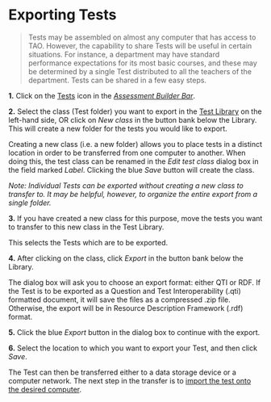 <!--
    created_at: 2016-12-15
    authors:         
      - Catherine Pease
--> 

# Exporting Tests

>Tests may be assembled on almost any computer that has access to TAO. However, the capability to share Tests will be useful in certain situations. For instance, a department may have standard performance expectations for its most basic courses, and these may be determined by a single Test distributed to all the teachers of the department. Tests can be shared in a few easy steps.

**1.**  Click on the [Tests](../appendix/glossary.md#test) icon in the *[Assessment Builder Bar](../appendix/glossary.md#assessment-builder-bar)*.

**2.**  Select the class (Test folder) you want to export in the [Test Library](../appendix/glossary.md#test-library) on the left-hand side, OR click on *New class* in the button bank below the Library. This will create a new folder for the tests you would like to export.

Creating a new class (i.e. a new folder) allows you to place tests in a distinct location in order to be transferred from one computer to another. When doing this, the test class can be renamed in the *Edit test class* dialog box in the field marked *Label*. Clicking the blue *Save* button will create the class.

*Note: Individual Tests can be exported without creating a new class to transfer to. It may be helpful, however, to organize the entire export from a single folder.*

**3.**  If you have created a new class for this purpose, move the tests you want to transfer to this new class in the Test Library.

This selects the Tests which are to be exported.

**4.**  After clicking on the class, click *Export* in the button bank below the Library.

The dialog box will ask you to choose an export format: either QTI or RDF.
If the Test is to be exported as a Question and Test Interoperability (.qti) formatted document, it will save the files as a compressed .zip file. Otherwise, the export will be in Resource Description Framework (.rdf) format.

**5.**  Click the blue *Export* button in the dialog box to continue with the export.

**6.**  Select the location to which you want to export your Test, and then click *Save*.

The Test can then be transferred either to a data storage device or a computer network. The next step in the transfer is to [import the test onto the desired computer](../tests/importing-a-test.md).
